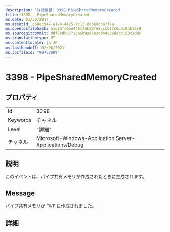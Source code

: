 ```yaml
---
description: '詳細情報: 3398-PipeSharedMemoryCreated'
title: 3398 - PipeSharedMemoryCreated
ms.date: 03/30/2017
ms.assetid: d68ec947-a174-4425-9c12-de56dd3a7f7a
ms.openlocfilehash: a1c2afa0aa44817ab83fe8cccb17c6da191b95c8
ms.sourcegitcommit: ddf7edb67715a5b9a45e3dd44536dabc153c1de0
ms.translationtype: MT
ms.contentlocale: ja-JP
ms.lasthandoff: 02/06/2021
ms.locfileid: "99752809"
---
```

# <a name="3398---pipesharedmemorycreated"></a>3398 - PipeSharedMemoryCreated

## <a name="properties"></a>プロパティ  
  
|||  
|-|-|  
|id|3398|  
|Keywords|チャネル|  
|Level|"詳細"|  
|チャネル|Microsoft-Windows-Application Server-Applications/Debug|  
  
## <a name="description"></a>説明  

 このイベントは、パイプ共有メモリが作成されたときに生成されます。  
  
## <a name="message"></a>Message  

 パイプ共有メモリが '%1' に作成されました。  
  
## <a name="details"></a>詳細
